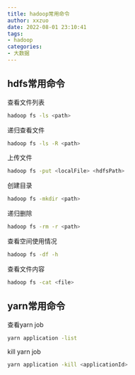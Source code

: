 ```yaml
---
title: hadoop常用命令
author: xxzuo
date: 2022-08-01 23:10:41
tags:
- hadoop
categories:
- 大数据
---
```




## hdfs常用命令

查看文件列表

```bash
hadoop fs -ls <path>
```

递归查看文件

```bash
hadoop fs -ls -R <path>
```

上传文件

```bash
hadoop fs -put <localFile> <hdfsPath>
```

创建目录

```bash
hadoop fs -mkdir <path>
```

递归删除

```bash
hadoop fs -rm -r <path>
```

查看空间使用情况

```bash
hadoop fs -df -h
```

查看文件内容

```bash
hadoop fs -cat <file>
```





## yarn常用命令

查看yarn job

```bash
yarn application -list
```

kill yarn job

```bash
yarn application -kill <applicationId>
```

